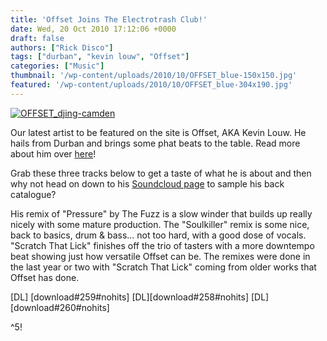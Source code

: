 ```yaml
---
title: 'Offset Joins The Electrotrash Club!'
date: Wed, 20 Oct 2010 17:12:06 +0000
draft: false
authors: ["Rick Disco"]
tags: ["durban", "kevin louw", "Offset"]
categories: ["Music"]
thumbnail: '/wp-content/uploads/2010/10/OFFSET_blue-150x150.jpg'
featured: '/wp-content/uploads/2010/10/OFFSET_blue-304x190.jpg'
---
```


[![](/wp-content/uploads/2010/10/OFFSET_djing-camden.jpg "OFFSET_djing-camden")](/wp-content/uploads/2010/10/OFFSET_djing-camden.jpg)

Our latest artist to be featured on the site is Offset, AKA Kevin Louw. He hails from Durban and brings some phat beats to the table. Read more about him over [here](/artists/offset/ "Offset")!

Grab these three tracks below to get a taste of what he is about and then why not head on down to his [Soundcloud page](http://soundcloud.com/kevin-offset "Offset on Soundcloud") to sample his back catalogue?

His remix of "Pressure" by The Fuzz is a slow winder that builds up really nicely with some mature production. The "Soulkiller" remix is some nice, back to basics, drum & bass... not too hard, with a good dose of vocals. "Scratch That Lick" finishes off the trio of tasters with a more downtempo beat showing just how versatile Offset can be. The remixes were done in the last year or two with "Scratch That Lick" coming from older works that Offset has done.

\[DL\] \[download#259#nohits\] \[DL\]\[download#258#nohits\] \[DL\]\[download#260#nohits\]

^5!

